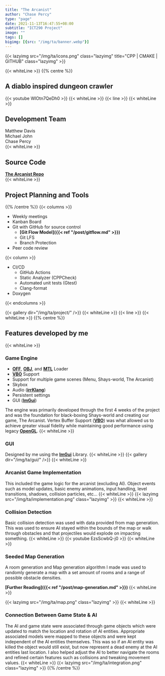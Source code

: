 ```yaml
---
title: "The Arcanist"
author: "Chase Percy"
type: "page"
date: 2021-11-13T16:47:55+08:00
subtitle: "ICT290 Project"
image: ""
tags: []
bigimg: [{src: "/img/ta/banner.webp"}]
---
```


{{< lazyimg src="/img/ta/icons.png" class="lazyimg" title="CPP | CMAKE | GITHUB" class="lazyimg" >}}

{{< whiteLine >}}
{{% centre %}}
## A diablo inspired dungeon crawler

{{< youtube WlOtn7QeDh0 >}}
{{< whiteLine >}}
{{< line >}}
{{< whiteLine >}}
## Development Team
Matthew Davis  
Michael John  
Chase Percy  
{{< whiteLine >}}
## Source Code
__[The Arcanist Repo](https://gitfront.io/r/cp-dev/10d5e1649dea095933feec282ec8865c5173d144/ICT290/)__  
{{< whiteLine >}}
## Project Planning and Tools
{{% /centre %}}
{{< columns >}}
- Weekly meetings
- Kanban Board
- Git with GitHub for source control
  - __[Git Flow Model]({{< ref "/post/gitflow.md" >}})__
  - Git LFS
  - Branch Protection
- Peer code review

{{< column >}}
- CI/CD
  - GitHub Actions
  - Static Analyzer (CPPCheck)
  - Automated unit tests (Gtest)
  - Clang-format
- Doxygen

{{< endcolumns >}}


{{< gallery dir="/img/ta/project/" />}}
{{< whiteLine >}}
{{< line >}}
{{< whiteLine >}}
{{% centre %}}
## Features developed by me

{{< whiteLine >}}

### Game Engine
- __[OFF](https://en.wikipedia.org/wiki/OFF_(file_format))__, __[OBJ](https://en.wikipedia.org/wiki/Wavefront_.obj_file)__, and __[MTL](https://en.wikipedia.org/wiki/Wavefront_.obj_file#Material_template_library)__ Loader
- __[VBO](https://en.wikipedia.org/wiki/Vertex_buffer_object)__ Support
- Support for multiple game scenes (Menu, Shays-world, The Arcanist)
- Skybox
- Audio (__[irrKlang](https://www.ambiera.com/irrklang/)__)
- Persistent settings
- GUI (__[ImGui](https://github.com/ocornut/imgui)__)

The engine was primarily developed through the first 4 weeks of the project and was the foundation for
black-boxing Shays-world and creating our game, The Arcanist. Vertex Buffer Support (__[VBO](https://en.wikipedia.org/wiki/Vertex_buffer_object)__)
was what allowed us to achieve greater visual fidelity while maintaining good performance using legacy __[OpenGL](https://www.khronos.org/opengl/wiki/History_of_OpenGL)__.
{{< whiteLine >}}
### GUI
Designed by me using the __[ImGui](https://github.com/ocornut/imgui)__ Library. 
{{< whiteLine >}}
{{< gallery dir="/img/ta/gui/" />}}
{{< whiteLine >}}

### Arcanist Game Implementation
This included the game logic for the arcanist (excluding AI). Object events such as model updates, basic enemy
animations, input handling, level transitions, shadows, collision particles, etc...
{{< whiteLine >}}
{{< lazyimg src="/img/ta/implementation.png" class="lazyimg" >}}
{{< whiteLine >}}

### Collision Detection
Basic collision detection was used with data provided from map generation. This was used to ensure AI stayed within
the bounds of the map or walk through obstacles and that projectiles would explode on impacting something. 
{{< whiteLine >}}
{{< youtube EzsScwbQ-j0  >}}
{{< whiteLine >}}

### Seeded Map Generation
A room generation and Map generation algorithm I made was used to randomly generate a map with a set amount of rooms
and a range of possible obstacle densities.

__[Further Reading]({{< ref "/post/map-generation.md" >}})__
{{< whiteLine >}}

{{< lazyimg src="/img/ta/map.png" class="lazyimg" >}}
{{< whiteLine >}}

### Connection Between Game State & AI  
The AI and game state were associated through game objects which were updated to match the location
and rotation of AI entities. Appropriate associated models were mapped to these objects and were kept
independent of the AI entities themselves. This was so if an AI entity was killed the object would
still exist, but now represent a dead enemy at the AI entities last location. I also helped adjust the AI to better
navigate the rooms and refined certain features such as collisions and tweaking movement values.
{{< whiteLine >}}
{{< lazyimg src="/img/ta/integration.png" class="lazyimg" >}}
{{% /centre %}}